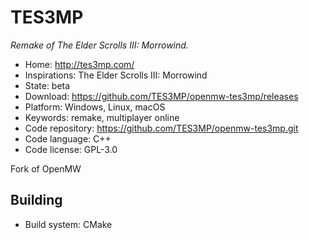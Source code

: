 # TES3MP

_Remake of The Elder Scrolls III: Morrowind._

- Home: http://tes3mp.com/
- Inspirations: The Elder Scrolls III: Morrowind
- State: beta
- Download: https://github.com/TES3MP/openmw-tes3mp/releases
- Platform: Windows, Linux, macOS
- Keywords: remake, multiplayer online
- Code repository: https://github.com/TES3MP/openmw-tes3mp.git
- Code language: C++
- Code license: GPL-3.0

Fork of OpenMW

## Building

- Build system: CMake
